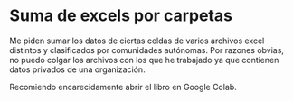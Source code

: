 # Suma de excels por carpetas
Me piden sumar los datos de ciertas celdas de varios archivos excel distintos y clasificados por comunidades autónomas.
Por razones obvias, no puedo colgar los archivos con los que he trabajado ya que contienen datos privados de una organización.

Recomiendo encarecidamente abrir el libro en Google Colab.
